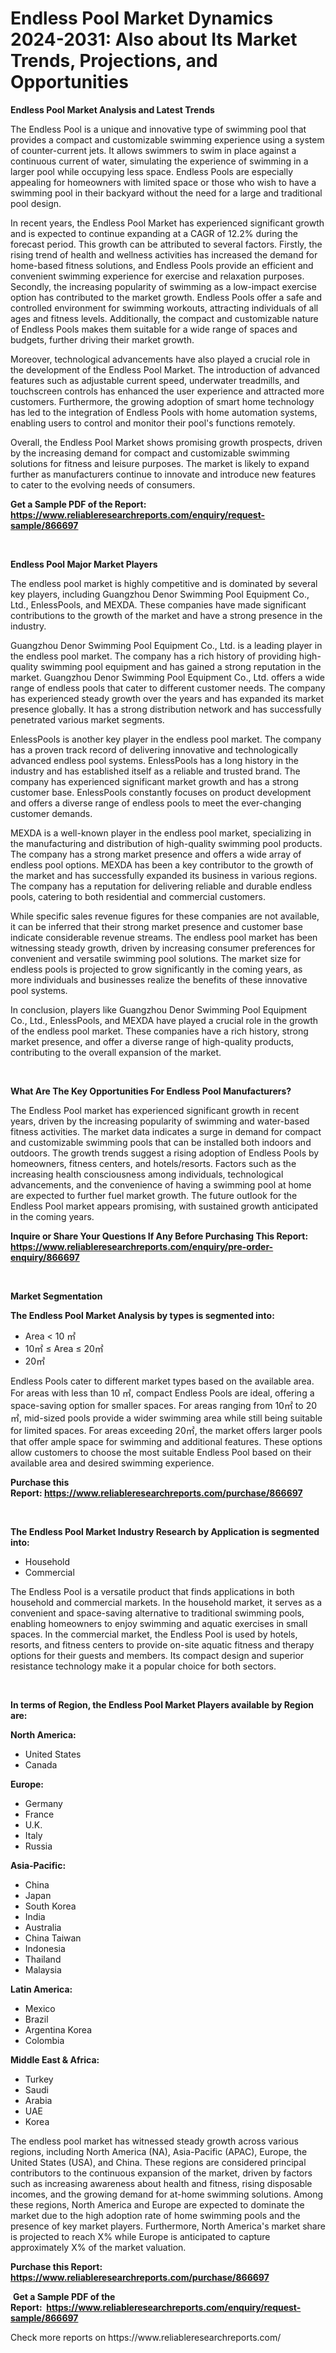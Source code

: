 <p><h1>Endless Pool Market Dynamics 2024-2031: Also about Its Market Trends, Projections, and Opportunities</h1></p><p><strong>Endless Pool Market Analysis and Latest Trends</strong></p>
<p><p>The Endless Pool is a unique and innovative type of swimming pool that provides a compact and customizable swimming experience using a system of counter-current jets. It allows swimmers to swim in place against a continuous current of water, simulating the experience of swimming in a larger pool while occupying less space. Endless Pools are especially appealing for homeowners with limited space or those who wish to have a swimming pool in their backyard without the need for a large and traditional pool design.</p><p>In recent years, the Endless Pool Market has experienced significant growth and is expected to continue expanding at a CAGR of 12.2% during the forecast period. This growth can be attributed to several factors. Firstly, the rising trend of health and wellness activities has increased the demand for home-based fitness solutions, and Endless Pools provide an efficient and convenient swimming experience for exercise and relaxation purposes. Secondly, the increasing popularity of swimming as a low-impact exercise option has contributed to the market growth. Endless Pools offer a safe and controlled environment for swimming workouts, attracting individuals of all ages and fitness levels. Additionally, the compact and customizable nature of Endless Pools makes them suitable for a wide range of spaces and budgets, further driving their market growth.</p><p>Moreover, technological advancements have also played a crucial role in the development of the Endless Pool Market. The introduction of advanced features such as adjustable current speed, underwater treadmills, and touchscreen controls has enhanced the user experience and attracted more customers. Furthermore, the growing adoption of smart home technology has led to the integration of Endless Pools with home automation systems, enabling users to control and monitor their pool's functions remotely.</p><p>Overall, the Endless Pool Market shows promising growth prospects, driven by the increasing demand for compact and customizable swimming solutions for fitness and leisure purposes. The market is likely to expand further as manufacturers continue to innovate and introduce new features to cater to the evolving needs of consumers.</p></p>
<p><strong>Get a Sample PDF of the Report:&nbsp; <a href="https://www.reliableresearchreports.com/enquiry/request-sample/866697">https://www.reliableresearchreports.com/enquiry/request-sample/866697</a></strong></p>
<p>&nbsp;</p>
<p><strong>Endless Pool Major Market Players</strong></p>
<p><p>The endless pool market is highly competitive and is dominated by several key players, including Guangzhou Denor Swimming Pool Equipment Co., Ltd., EnlessPools, and MEXDA. These companies have made significant contributions to the growth of the market and have a strong presence in the industry.</p><p>Guangzhou Denor Swimming Pool Equipment Co., Ltd. is a leading player in the endless pool market. The company has a rich history of providing high-quality swimming pool equipment and has gained a strong reputation in the market. Guangzhou Denor Swimming Pool Equipment Co., Ltd. offers a wide range of endless pools that cater to different customer needs. The company has experienced steady growth over the years and has expanded its market presence globally. It has a strong distribution network and has successfully penetrated various market segments.</p><p>EnlessPools is another key player in the endless pool market. The company has a proven track record of delivering innovative and technologically advanced endless pool systems. EnlessPools has a long history in the industry and has established itself as a reliable and trusted brand. The company has experienced significant market growth and has a strong customer base. EnlessPools constantly focuses on product development and offers a diverse range of endless pools to meet the ever-changing customer demands.</p><p>MEXDA is a well-known player in the endless pool market, specializing in the manufacturing and distribution of high-quality swimming pool products. The company has a strong market presence and offers a wide array of endless pool options. MEXDA has been a key contributor to the growth of the market and has successfully expanded its business in various regions. The company has a reputation for delivering reliable and durable endless pools, catering to both residential and commercial customers.</p><p>While specific sales revenue figures for these companies are not available, it can be inferred that their strong market presence and customer base indicate considerable revenue streams. The endless pool market has been witnessing steady growth, driven by increasing consumer preferences for convenient and versatile swimming pool solutions. The market size for endless pools is projected to grow significantly in the coming years, as more individuals and businesses realize the benefits of these innovative pool systems.</p><p>In conclusion, players like Guangzhou Denor Swimming Pool Equipment Co., Ltd., EnlessPools, and MEXDA have played a crucial role in the growth of the endless pool market. These companies have a rich history, strong market presence, and offer a diverse range of high-quality products, contributing to the overall expansion of the market.</p></p>
<p>&nbsp;</p>
<p><strong>What Are The Key Opportunities For Endless Pool Manufacturers?</strong></p>
<p><p>The Endless Pool market has experienced significant growth in recent years, driven by the increasing popularity of swimming and water-based fitness activities. The market data indicates a surge in demand for compact and customizable swimming pools that can be installed both indoors and outdoors. The growth trends suggest a rising adoption of Endless Pools by homeowners, fitness centers, and hotels/resorts. Factors such as the increasing health consciousness among individuals, technological advancements, and the convenience of having a swimming pool at home are expected to further fuel market growth. The future outlook for the Endless Pool market appears promising, with sustained growth anticipated in the coming years.</p></p>
<p><strong>Inquire or Share Your Questions If Any Before Purchasing This Report: <a href="https://www.reliableresearchreports.com/enquiry/pre-order-enquiry/866697">https://www.reliableresearchreports.com/enquiry/pre-order-enquiry/866697</a></strong></p>
<p>&nbsp;</p>
<p><strong>Market Segmentation</strong></p>
<p><strong>The Endless Pool Market Analysis by types is segmented into:</strong></p>
<p><ul><li>Area < 10 ㎡</li><li>10㎡ ≤ Area ≤ 20㎡</li><li>20㎡ <Area</li></ul></p>
<p><p>Endless Pools cater to different market types based on the available area. For areas with less than 10 ㎡, compact Endless Pools are ideal, offering a space-saving option for smaller spaces. For areas ranging from 10㎡ to 20㎡, mid-sized pools provide a wider swimming area while still being suitable for limited spaces. For areas exceeding 20㎡, the market offers larger pools that offer ample space for swimming and additional features. These options allow customers to choose the most suitable Endless Pool based on their available area and desired swimming experience.</p></p>
<p><strong>Purchase this Report:&nbsp;<a href="https://www.reliableresearchreports.com/purchase/866697">https://www.reliableresearchreports.com/purchase/866697</a></strong></p>
<p>&nbsp;</p>
<p><strong>The Endless Pool Market Industry Research by Application is segmented into:</strong></p>
<p><ul><li>Household</li><li>Commercial</li></ul></p>
<p><p>The Endless Pool is a versatile product that finds applications in both household and commercial markets. In the household market, it serves as a convenient and space-saving alternative to traditional swimming pools, enabling homeowners to enjoy swimming and aquatic exercises in small spaces. In the commercial market, the Endless Pool is used by hotels, resorts, and fitness centers to provide on-site aquatic fitness and therapy options for their guests and members. Its compact design and superior resistance technology make it a popular choice for both sectors.</p></p>
<p>&nbsp;</p>
<p><strong>In terms of Region, the Endless Pool Market Players available by Region are:</strong></p>
<p>
    <p> <strong> North America: </strong>
        <ul>
            <li>United States</li>
            <li>Canada</li>
        </ul>
        </p> 
    <p> <strong> Europe: </strong>
        <ul>
            <li>Germany</li>
            <li>France</li>
            <li>U.K.</li>
            <li>Italy</li>
            <li>Russia</li>
        </ul>
        </p> 
    <p> <strong> Asia-Pacific: </strong>
        <ul>
            <li>China</li>
            <li>Japan</li>
            <li>South Korea</li>
            <li>India</li>
            <li>Australia</li>
            <li>China Taiwan</li>
            <li>Indonesia</li>
            <li>Thailand</li>
            <li>Malaysia</li>
        </ul>
        </p> 
    <p> <strong> Latin America: </strong>
        <ul>
            <li>Mexico</li>
            <li>Brazil</li>
            <li>Argentina Korea</li>
            <li>Colombia</li>
        </ul>
        </p> 
    <p> <strong> Middle East & Africa: </strong>
        <ul>
            <li>Turkey</li>
            <li>Saudi</li>
            <li>Arabia</li>
            <li>UAE</li>
            <li>Korea</li>
        </ul>
    </p>
    </p>
<p><p>The endless pool market has witnessed steady growth across various regions, including North America (NA), Asia-Pacific (APAC), Europe, the United States (USA), and China. These regions are considered principal contributors to the continuous expansion of the market, driven by factors such as increasing awareness about health and fitness, rising disposable incomes, and the growing demand for at-home swimming solutions. Among these regions, North America and Europe are expected to dominate the market due to the high adoption rate of home swimming pools and the presence of key market players. Furthermore, North America's market share is projected to reach X% while Europe is anticipated to capture approximately X% of the market valuation.</p></p>
<p><strong>Purchase this Report: <a href="https://www.reliableresearchreports.com/purchase/866697">https://www.reliableresearchreports.com/purchase/866697</a></strong></p>
<p>&nbsp;<strong>Get a Sample PDF of the Report:&nbsp;&nbsp;<a href="https://www.reliableresearchreports.com/enquiry/request-sample/866697">https://www.reliableresearchreports.com/enquiry/request-sample/866697</a></strong></p>
<p><strong></strong></p>
<p>Check more reports on https://www.reliableresearchreports.com/</p>